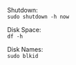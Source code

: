 Shutdown:   
```sudo shutdown -h now```   

Disk Space:   
```df -h```   

Disk Names:   
```sudo blkid```   
